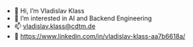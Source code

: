 - 👋 Hi, I’m Vladislav Klass
- 👀 I’m interested in AI and Backend Engineering
- 📫 vladislav.klass@cdtm.de
- 🔗 https://www.linkedin.com/in/vladislav-klass-aa7b6618a/
